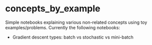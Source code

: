 # concepts_by_example

Simple notebooks explaining various non-related concepts using toy
examples/problems. Currently the following notebooks:

- Gradient descent types: batch vs stochastic vs mini-batch
